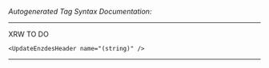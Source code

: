 _Autogenerated Tag Syntax Documentation:_

---
XRW TO DO

```
<UpdateEnzdesHeader name="(string)" />
```



---
